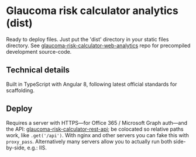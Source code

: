 # Glaucoma risk calculator analytics (dist)
Ready to deploy files. Just put the 'dist' directory in your static files directory. See [glaucoma-risk-calculator-web-analytics](https://github.com/offscale/glaucoma-risk-calculator-analytics-web-frontend) repo for precompiled development source-code.

## Technical details
Built in TypeScript with Angular 8, following latest official standards for scaffolding.

## Deploy
Requires a server with HTTPS—for Office 365 / Microsoft Graph auth—and the API: [glaucoma-risk-calculator-rest-api](https://github.com/offscale/glaucoma-risk-calculator-rest-api); be colocated so relative paths work, like `.get('/api')`. With nginx and other servers you can fake this with `proxy_pass`. Alternatively many servers allow you to actually run both side-by-side, e.g.: IIS.
